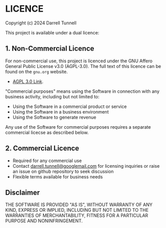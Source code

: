 # LICENCE

Copyright (c) 2024 Darrell Tunnell

This project is available under a dual licence:

## 1. Non-Commercial Licence

For non-commercial use, this project is licenced under the GNU Affero General Public License v3.0 (AGPL-3.0). 
The full text of this licence can be found on the `gnu.org` website.
- [AGPL 3.0 Link](https://www.gnu.org/licenses/agpl-3.0.html#license-text).

"Commercial purposes" means using the Software in connection with any business activity, including but not limited to:
- Using the Software in a commercial product or service
- Using the Software in a business environment
- Using the Software to generate revenue

Any use of the Software for commercial purposes requires a separate commercial licecse as described below.

## 2. Commercial Licence

- Required for any commercial use
- Contact darrell.tunnell@googlemail.com for licensing inquiries or raise an issue on github repository to seek discussion
- Flexible terms available for business needs

## Disclaimer

THE SOFTWARE IS PROVIDED "AS IS", WITHOUT WARRANTY OF ANY KIND, EXPRESS OR IMPLIED, INCLUDING BUT NOT LIMITED TO THE WARRANTIES OF MERCHANTABILITY, FITNESS FOR A PARTICULAR PURPOSE AND NONINFRINGEMENT.